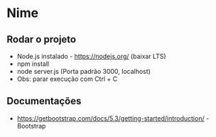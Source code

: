 # Nime

## Rodar o projeto
- Node.js instalado - https://nodejs.org/ (baixar LTS)
- npm install
- node server.js (Porta padrão 3000, localhost)
- Obs: parar execução com Ctrl + C

## Documentações
- https://getbootstrap.com/docs/5.3/getting-started/introduction/ - Bootstrap
